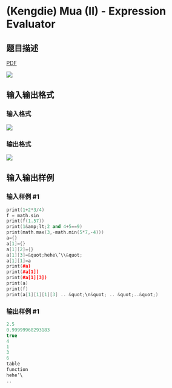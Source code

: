 # (Kengdie) Mua (II) - Expression Evaluator

## 题目描述

[problemUrl]: https://uva.onlinejudge.org/index.php?option=com_onlinejudge&Itemid=8&category=279&page=show_problem&problem=3853

[PDF](https://uva.onlinejudge.org/external/124/p12422.pdf)

![](https://cdn.luogu.com.cn/upload/vjudge_pic/UVA12422/f9a65ec730a980001e1b16fcd121c5d421b7f798.png)

## 输入输出格式

### 输入格式

![](https://cdn.luogu.com.cn/upload/vjudge_pic/UVA12422/4dfaaf8cee2830eaf19d2fec728f5c9a5dc93160.png)

### 输出格式

![](https://cdn.luogu.com.cn/upload/vjudge_pic/UVA12422/0900f57c1acdbde01c305ff9aa2ab8a7d4d955c7.png)

## 输入输出样例

### 输入样例 #1

```cpp
print(1+2*3/4)
f = math.sin
print(f(1.57))
print(1&amp;lt;2 and 4+5==9)
print(math.max(3,-math.min(5*7,-4)))
a={}
a[1]={}
a[1][2]={}
a[1][3]=&quot;hehe\’\\&quot;
a[1][1]=a
print(#a)
print(#a[1])
print(#a[1][3])
print(a)
print(f)
print(a[1][1][1][3] .. &quot;\n&quot; .. &quot;..&quot;)
```


### 输出样例 #1

```cpp
2.5
0.99999968293183
true
4
1
3
6
table
function
hehe’\
..
```


